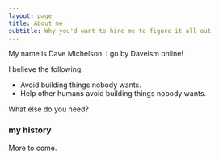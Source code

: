 ```yaml
---
layout: page
title: About me
subtitle: Why you'd want to hire me to figure it all out
---
```


My name is Dave Michelson. I go by Daveism online!

I believe the following:

- Avoid building things nobody wants.
- Help other humans avoid building things nobody wants.

What else do you need?

### my history

More to come.
